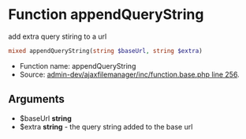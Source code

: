 Function appendQueryString
===========================

add extra query stiring to a url



```php
mixed appendQueryString(string $baseUrl, string $extra)
```

* Function name: appendQueryString
* Source: [admin-dev/ajaxfilemanager/inc/function.base.php line 256](https://github.com/PrestaShop/PrestaShop/blob/1.5.6.2/admin-dev/ajaxfilemanager/inc/function.base.php#L256).

Arguments
---------

* $baseUrl **string**
* $extra **string** - the query string added to the base url

